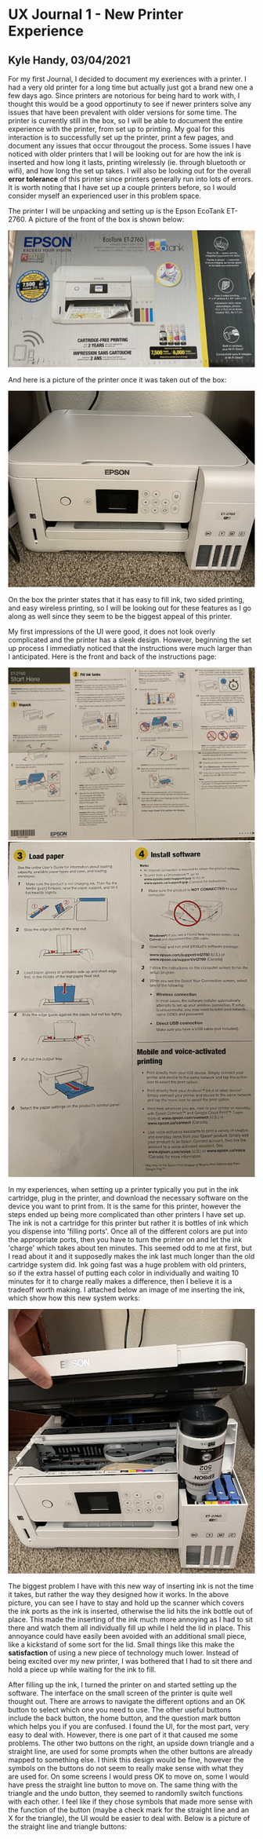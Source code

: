 # UX Journal 1 - New Printer Experience

## Kyle Handy, 03/04/2021

  For my first Journal, I decided to document my exeriences with a printer. I had a very old printer for a long time but actually just got a brand new one a few days ago. Since printers are notorious for being hard to work with, I thought this would be a good opportinuty to see if newer printers solve any issues that have been prevalent with older versions for some time. The printer is currently still in the box, so I will be able to document the entire experience with the printer, from set up to printing. My goal for this interaction is to successfully set up the printer, print a few pages, and document any issues that occur througout the process. Some issues I have noticed with older printers that I will be looking out for are how the ink is inserted and how long it lasts, printing wirelessly (ie. through bluetooth or wifi), and how long the set up takes. I will also be looking out for the overall **error tolerance** of this printer since printers generally run into lots of errors. It is worth noting that I have set up a couple printers before, so I would consider myself an experienced user in this problem space.
  
The printer I will be unpacking and setting up is the Epson EcoTank ET-2760. A picture of the front of the box is shown below:

![alt text](https://github.com/UsabilityEngineering/ux-portfolio-khandy7/blob/master/UX_Journal1/Pictures/Front_box.png?raw=true)

And here is a picture of the printer once it was taken out of the box:

![alt text](https://github.com/UsabilityEngineering/ux-portfolio-khandy7/blob/master/UX_Journal1/Pictures/printer.png?raw=true)

  On the box the printer states that it has easy to fill ink, two sided printing, and easy wireless printing, so I will be looking out for these features as I go along as well since they seem to be the biggest appeal of this printer.

  My first impressions of the UI were good, it does not look overly complicated and the printer has a sleek design. However, beginning the set up process I immediatly noticed that the instructions were much larger than I anticipated. Here is the front and back of the instructions page:
  
![alt text](https://github.com/UsabilityEngineering/ux-portfolio-khandy7/blob/master/UX_Journal1/Pictures/front_page.png?raw=true)
![alt text](https://github.com/UsabilityEngineering/ux-portfolio-khandy7/blob/master/UX_Journal1/Pictures/back_page.png?raw=true)

  In my experiences, when setting up a printer typically you put in the ink cartridge, plug in the printer, and download the necessary software on the device you want to print from. It is the same for this printer, however the steps ended up being more complicated than other printers I have set up. The ink is not a cartridge for this printer but rather it is bottles of ink which you dispense into 'filling ports'. Once all of the different colors are put into the appropriate ports, then you have to turn the printer on and let the ink 'charge' which takes about ten minutes. This seemed odd to me at first, but I read about it and it supposedly makes the ink last much longer than the old cartridge system did. Ink going fast was a huge problem with old printers, so if the extra hassel of putting each color in individually and waiting 10 minutes for it to charge really makes a difference, then I believe it is a tradeoff worth making. I attached below an image of me inserting the ink, which show how this new system works: 
  
![alt text](https://github.com/UsabilityEngineering/ux-portfolio-khandy7/blob/master/UX_Journal1/Pictures/inserting_ink.png?raw=true)
  
  The biggest problem I have with this new way of inserting ink is not the time it takes, but rather the way they designed how it works. In the above picture, you can see I have to stay and hold up the scanner which covers the ink ports as the ink is inserted, otherwise the lid hits the ink bottle out of place. This made the inserting of the ink much more annoying as I had to sit there and watch them all individually fill up while I held the lid in place. This annoyance could have easily been avoided with an additional small piece, like a kickstand of some sort for the lid. Small things like this make the **satisfaction** of using a new piece of technology much lower. Instead of being excited over my new printer, I was bothered that I had to sit there and hold a piece up while waiting for the ink to fill.
  
  After filling up the ink, I turned the printer on and started setting up the software. The interface on the small screen of the printer is quite well thought out. There are arrows to navigate the different options and an OK button to select which one you need to use. The other useful buttons include the back button, the home button, and the question mark button which helps you if you are confused. I found the UI, for the most part, very easy to deal with. However, there is one part of it that caused me some problems. The other two buttons on the right, an upside down triangle and a straight line, are used for some prompts when the other buttons are already mapped to something else. I think this design would be fine, however the symbols on the buttons do not seem to really make sense with what they are used for. On some screens I would press OK to move on, some I would have press the straight line button to move on. The same thing with the triangle and the undo button, they seemed to randomlly switch functions with each other. I feel like if they chose symbols that made more sense with the function of the button (maybe a check mark for the straight line and an X for the triangle), the UI would be easier to deal with. Below is a picture of the straight line and triangle buttons:
  
